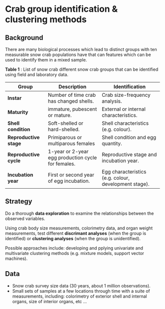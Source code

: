 # Crab group identification & clustering methods

## Background
There are many biological processes which lead to distinct groups with ten measurable snow crab populations have  that can  features which can be used to identify them in a mixed sample. 

**Table 1** : List of snow crab different snow crab groups that can be identified using field and laboratory data.

| Group                  | Description                                        | Identification
|------------------------| -----------------------------------------------    | ------------------------------------
| **Instar**             | Number of time crab has changed shells.            | Crab size-frequency analysis.
| **Maturity**           | immature, pubescent or mature.                     | External or internal characteristics.
| **Shell condition**    | Soft-shelled or hard-shelled.                      | Shell characteristics (e.g. colour).
| **Reproductive stage** | Primiparous or multiparous females                 | Shell condition and egg quantity.
| **Reproductive cycle** | 1-year or 2-year egg production cycle for females. | Reproductive stage and incubation year.
| **Incubation year**    | First or second year of egg incubation.            | Egg characteristics (e.g. colour, development stage).

## Strategy

Do a thorough **data exploration** to examine the relationships between the observed variables.

Using crab body size measurements, colorimetry data, and organ weight measurements, test different **discrimant analyses** (when the group is identified) or **clustering analyses** (when the group is unidentified).

Possible approaches include: developing and pplying univariate and multivariate clustering methods (e.g. mixture models, support vector machines). 

## Data

- Snow crab survey size data (30 years, about 1 million observations).
- Small sets of samples at a few locations through time with a suite of measurements, including: colorimetry of exterior shell and internal organs, size of interior organs, etc ...
